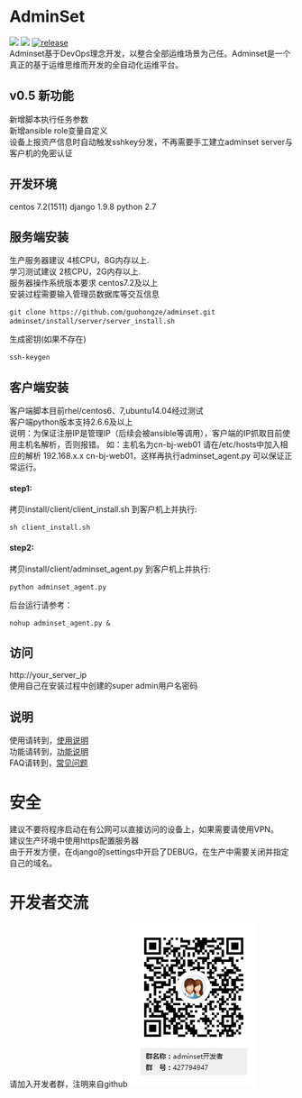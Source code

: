 # AdminSet
<img src="https://travis-ci.org/guohongze/adminset.svg?branch=master"></img> 
<img src="https://img.shields.io/hexpm/l/plug.svg"></img>
[![release](https://img.shields.io/github/release/guohongze/adminset.svg)](https://github.com/guohongze/adminset/releases)
<br>
Adminset基于DevOps理念开发，以整合全部运维场景为己任。Adminset是一个真正的基于运维思维而开发的全自动化运维平台。<br>

## v0.5 新功能
新增脚本执行任务参数<br>
新增ansible role变量自定义<br>
设备上报资产信息时自动触发sshkey分发，不再需要手工建立adminset server与客户机的免密认证<br>

## 开发环境
centos 7.2(1511) django 1.9.8 python 2.7<br>

## 服务端安装
生产服务器建议 4核CPU，8G内存以上.<br>
学习测试建议 2核CPU，2G内存以上.<br>
服务器操作系统版本要求 centos7.2及以上<br>
安装过程需要输入管理员数据库等交互信息<br>
```
git clone https://github.com/guohongze/adminset.git
adminset/install/server/server_install.sh
```
生成密钥(如果不存在)
```
ssh-keygen
```


## 客户端安装
客户端脚本目前rhel/centos6、7,ubuntu14.04经过测试<br>
客户端python版本支持2.6.6及以上<br>
说明：为保证注册IP是管理IP（后续会被ansible等调用），客户端的IP抓取目前使用主机名解析，否则报错。 
如：主机名为cn-bj-web01 请在/etc/hosts中加入相应的解析 192.168.x.x cn-bj-web01，这样再执行adminset_agent.py 可以保证正常运行。
#### step1:
拷贝install/client/client_install.sh 到客户机上并执行:
```
sh client_install.sh
```
#### step2:
拷贝install/client/adminset_agent.py 到客户机上并执行:
```
python adminset_agent.py
```
后台运行请参考：
```
nohup adminset_agent.py &
```

## 访问
http://your_server_ip<br>
使用自己在安装过程中创建的super admin用户名密码

## 说明
使用请转到，<a href="https://github.com/guohongze/adminset/blob/master/docs/Manual.txt">使用说明</a><br>
功能请转到，<a href="https://github.com/guohongze/adminset/wiki/AdminSet">功能说明</a><br>
FAQ请转到，<a href="https://github.com/guohongze/adminset/wiki/FAQ">常见问题</a>

# 安全
建议不要将程序启动在有公网可以直接访问的设备上，如果需要请使用VPN。<br>
建议生产环境中使用https配置服务器<br>
由于开发方便，在django的settings中开启了DEBUG，在生产中需要关闭并指定自己的域名。

# 开发者交流
请加入开发者群，注明来自github
<img src="https://github.com/guohongze/adminset/blob/master/static/dist/img/qq.png"></img>
